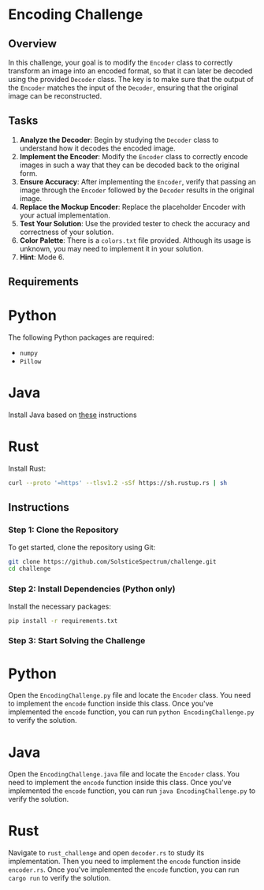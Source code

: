 # Encoding Challenge

## Overview

In this challenge, your goal is to modify the `Encoder` class to correctly transform an image into an encoded format, so that it can later be decoded using the provided `Decoder` class. The key is to make sure that the output of the `Encoder` matches the input of the `Decoder`, ensuring that the original image can be reconstructed.

## Tasks

1. **Analyze the Decoder**: Begin by studying the `Decoder` class to understand how it decodes the encoded image.
2. **Implement the Encoder**: Modify the `Encoder` class to correctly encode images in such a way that they can be decoded back to the original form.
3. **Ensure Accuracy**: After implementing the `Encoder`, verify that passing an image through the `Encoder` followed by the `Decoder` results in the original image.
4. **Replace the Mockup Encoder**: Replace the placeholder Encoder with your actual implementation.
5. **Test Your Solution**: Use the provided tester to check the accuracy and correctness of your solution.
6. **Color Palette**: There is a `colors.txt` file provided. Although its usage is unknown, you may need to implement it in your solution.
7. **Hint**: Mode 6.

## Requirements

# Python

The following Python packages are required:

- `numpy`
- `Pillow`

# Java

Install Java based on [these](https://openjdk.org/install/) instructions

# Rust

Install Rust:

```bash
curl --proto '=https' --tlsv1.2 -sSf https://sh.rustup.rs | sh
```

## Instructions

### Step 1: Clone the Repository

To get started, clone the repository using Git:

```bash
git clone https://github.com/SolsticeSpectrum/challenge.git
cd challenge
```

### Step 2: Install Dependencies (Python only)

Install the necessary packages:

```bash
pip install -r requirements.txt
```

### Step 3: Start Solving the Challenge

# Python

Open the `EncodingChallenge.py` file and locate the `Encoder` class. You need to implement the `encode` function inside this class.
Once you've implemented the `encode` function, you can run `python EncodingChallenge.py` to verify the solution.

# Java

Open the `EncodingChallenge.java` file and locate the `Encoder` class. You need to implement the `encode` function inside this class.
Once you've implemented the `encode` function, you can run `java EncodingChallenge.py` to verify the solution.

# Rust

Navigate to `rust_challenge` and open `decoder.rs` to study its implementation. Then you need to implement the `encode` function inside `encoder.rs`.
Once you've implemented the `encode` function, you can run `cargo run` to verify the solution.
